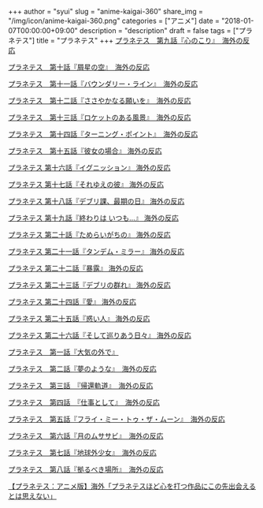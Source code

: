 +++
author = "syui"
slug = "anime-kaigai-360"
share_img = "/img/icon/anime-kaigai-360.png"
categories = ["アニメ"]
date = "2018-01-07T00:00:00+09:00"
description = "description"
draft = false
tags = ["プラネテス"]
title = "プラネテス"
+++
<a href="http://sotohan.blog.fc2.com/blog-entry-102.html" rel="nofollow" target="_blank" title="プラネテス　第九話『心のこり』　海外の反応">プラネテス　第九話『心のこり』　海外の反応</a>

<a href="http://sotohan.blog.fc2.com/blog-entry-110.html" rel="nofollow" target="_blank" title="プラネテス　第十話『屑星の空』　海外の反応">プラネテス　第十話『屑星の空』　海外の反応</a>

<a href="http://sotohan.blog.fc2.com/blog-entry-119.html" rel="nofollow" target="_blank" title="プラネテス　第十一話『バウンダリー・ライン』　海外の反応">プラネテス　第十一話『バウンダリー・ライン』　海外の反応</a>

<a href="http://sotohan.blog.fc2.com/blog-entry-128.html" rel="nofollow" target="_blank" title="プラネテス　第十二話『ささやかなる願いを』　海外の反応">プラネテス　第十二話『ささやかなる願いを』　海外の反応</a>

<a href="http://sotohan.blog.fc2.com/blog-entry-138.html" rel="nofollow" target="_blank" title="プラネテス　第十三話『ロケットのある風景』　海外の反応">プラネテス　第十三話『ロケットのある風景』　海外の反応</a>

<a href="http://sotohan.blog.fc2.com/blog-entry-147.html" rel="nofollow" target="_blank" title="プラネテス　第十四話『ターニング・ポイント』　海外の反応">プラネテス　第十四話『ターニング・ポイント』　海外の反応</a>

<a href="http://sotohan.blog.fc2.com/blog-entry-152.html" rel="nofollow" target="_blank" title="プラネテス　第十五話『彼女の場合』 海外の反応">プラネテス　第十五話『彼女の場合』 海外の反応</a>

<a href="http://sotohan.blog.fc2.com/blog-entry-159.html" rel="nofollow" target="_blank" title="プラネテス 第十六話『イグニッション』 海外の反応">プラネテス 第十六話『イグニッション』 海外の反応</a>

<a href="http://sotohan.blog.fc2.com/blog-entry-169.html" rel="nofollow" target="_blank" title="プラネテス 第十七話『それゆえの彼』 海外の反応">プラネテス 第十七話『それゆえの彼』 海外の反応</a>

<a href="http://sotohan.blog.fc2.com/blog-entry-178.html" rel="nofollow" target="_blank" title="プラネテス 第十八話『デブリ課、最期の日』 海外の反応">プラネテス 第十八話『デブリ課、最期の日』 海外の反応</a>

<a href="http://sotohan.blog.fc2.com/blog-entry-182.html" rel="nofollow" target="_blank" title="プラネテス 第十九話『終わりは いつも…』 海外の反応">プラネテス 第十九話『終わりは いつも…』 海外の反応</a>

<a href="http://sotohan.blog.fc2.com/blog-entry-188.html" rel="nofollow" target="_blank" title="プラネテス 第二十話『ためらいがちの』 海外の反応">プラネテス 第二十話『ためらいがちの』 海外の反応</a>

<a href="http://sotohan.blog.fc2.com/blog-entry-195.html" rel="nofollow" target="_blank" title="プラネテス 第二十一話『タンデム・ミラー』 海外の反応">プラネテス 第二十一話『タンデム・ミラー』 海外の反応</a>

<a href="http://sotohan.blog.fc2.com/blog-entry-201.html" rel="nofollow" target="_blank" title="プラネテス 第二十二話『暴露』 海外の反応">プラネテス 第二十二話『暴露』 海外の反応</a>

<a href="http://sotohan.blog.fc2.com/blog-entry-207.html" rel="nofollow" target="_blank" title="プラネテス 第二十三話『デブリの群れ』 海外の反応">プラネテス 第二十三話『デブリの群れ』 海外の反応</a>

<a href="http://sotohan.blog.fc2.com/blog-entry-214.html" rel="nofollow" target="_blank" title="プラネテス 第二十四話『愛』 海外の反応">プラネテス 第二十四話『愛』 海外の反応</a>

<a href="http://sotohan.blog.fc2.com/blog-entry-221.html" rel="nofollow" target="_blank" title="プラネテス 第二十五話『惑い人』 海外の反応">プラネテス 第二十五話『惑い人』 海外の反応</a>

<a href="http://sotohan.blog.fc2.com/blog-entry-228.html" rel="nofollow" target="_blank" title="プラネテス 第二十六話『そして巡りあう日々』 海外の反応">プラネテス 第二十六話『そして巡りあう日々』 海外の反応</a>

<a href="http://sotohan.blog.fc2.com/blog-entry-36.html" rel="nofollow" target="_blank" title="プラネテス　第一話『大気の外で』">プラネテス　第一話『大気の外で』</a>

<a href="http://sotohan.blog.fc2.com/blog-entry-42.html" rel="nofollow" target="_blank" title="プラネテス　第二話『夢のような』　海外の反応">プラネテス　第二話『夢のような』　海外の反応</a>

<a href="http://sotohan.blog.fc2.com/blog-entry-51.html" rel="nofollow" target="_blank" title="プラネテス　第三話　『帰還軌道』　海外の反応">プラネテス　第三話　『帰還軌道』　海外の反応</a>

<a href="http://sotohan.blog.fc2.com/blog-entry-60.html" rel="nofollow" target="_blank" title="プラネテス　第四話　『仕事として』　海外の反応">プラネテス　第四話　『仕事として』　海外の反応</a>

<a href="http://sotohan.blog.fc2.com/blog-entry-70.html" rel="nofollow" target="_blank" title="プラネテス　第五話『フライ・ミー・トゥ・ザ・ムーン』　海外の反応">プラネテス　第五話『フライ・ミー・トゥ・ザ・ムーン』　海外の反応</a>

<a href="http://sotohan.blog.fc2.com/blog-entry-81.html" rel="nofollow" target="_blank" title="プラネテス　第六話『月のムササビ』　海外の反応">プラネテス　第六話『月のムササビ』　海外の反応</a>

<a href="http://sotohan.blog.fc2.com/blog-entry-90.html" rel="nofollow" target="_blank" title="プラネテス　第七話『地球外少女』　海外の反応">プラネテス　第七話『地球外少女』　海外の反応</a>

<a href="http://sotohan.blog.fc2.com/blog-entry-98.html" rel="nofollow" target="_blank" title="プラネテス　第八話『拠るべき場所』　海外の反応">プラネテス　第八話『拠るべき場所』　海外の反応</a>

<a href="http://transover.blog.fc2.com/blog-entry-30.html" rel="nofollow" target="_blank" title="【プラネテス：アニメ版】海外「プラネテスほど心を打つ作品にこの先出会えるとは思えない」">【プラネテス：アニメ版】海外「プラネテスほど心を打つ作品にこの先出会えるとは思えない」</a>
